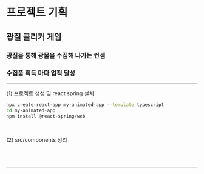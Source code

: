 # 프로젝트 기획

## 광질 클리커 게임

### 광질을 통해 광물을 수집해 나가는 컨셉

### 수집품 획득 마다 업적 달성
---

(1) 프로젝트 생성 및 react spring 설치

```bash
npx create-react-app my-animated-app --template typescript
cd my-animated-app
npm install @react-spring/web

```
<br>

(2) src/components 정리


<br><br>

---

